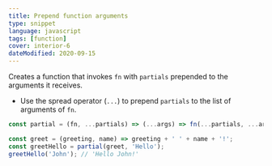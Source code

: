 ```yaml
---
title: Prepend function arguments
type: snippet
language: javascript
tags: [function]
cover: interior-6
dateModified: 2020-09-15
---
```


Creates a function that invokes `fn` with `partials` prepended to the arguments it receives.

- Use the spread operator (`...`) to prepend `partials` to the list of arguments of `fn`.

```js
const partial = (fn, ...partials) => (...args) => fn(...partials, ...args);
```

```js
const greet = (greeting, name) => greeting + ' ' + name + '!';
const greetHello = partial(greet, 'Hello');
greetHello('John'); // 'Hello John!'
```
